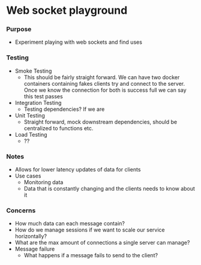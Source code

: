 # Web socket playground

### Purpose
- Experiment playing with web sockets and find uses 

### Testing
- Smoke Testing
    - This should be fairly straight forward. We can have two docker containers containing fakes clients
    try and connect to the server. Once we know the connection for both is success full we can say this test passes
- Integration Testing
    - Testing dependencies? If we are
- Unit Testing 
    - Straight forward, mock downstream dependencies, should be centralized to functions etc.
- Load Testing
    - ?? 

### Notes
- Allows for lower latency updates of data for clients
- Use cases
    - Monitoring data
    - Data that is constantly changing and the clients needs to know about it

### Concerns
- How much data can each message contain?
- How do we manage sessions if we want to scale our service horizontally?
- What are the max amount of connections a single server can manage?
- Message failure
    - What happens if a message fails to send to the client?

